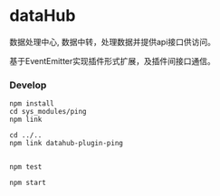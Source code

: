 dataHub
========

数据处理中心, 数据中转，处理数据并提供api接口供访问。

基于EventEmitter实现插件形式扩展，及插件间接口通信。

### Develop
```
npm install
cd sys_modules/ping
npm link

cd ../..
npm link datahub-plugin-ping


npm test

npm start
```



